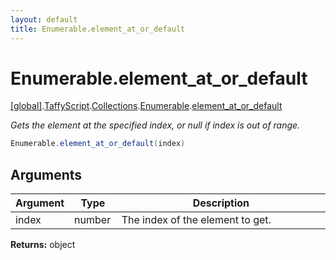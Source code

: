 ```yaml
---
layout: default
title: Enumerable.element_at_or_default
---
```


# Enumerable.element_at_or_default

[\[global\]]({{site.baseurl}}/docs/).[TaffyScript]({{site.baseurl}}/docs/TaffyScript/).[Collections]({{site.baseurl}}/docs/TaffyScript/Collections/).[Enumerable]({{site.baseurl}}/docs/TaffyScript/Collections/Enumerable/).[element_at_or_default]({{site.baseurl}}/docs/TaffyScript/Collections/Enumerable/element_at_or_default/)

_Gets the element at the specified index, or null if index is out of range._

```cs
Enumerable.element_at_or_default(index)
```

## Arguments

<table>
  <col width="15%">
  <col width="15%">
  <thead>
    <tr>
      <th>Argument</th>
      <th>Type</th>
      <th>Description</th>
    </tr>
  </thead>
  <tbody>
    <tr>
      <td>index</td>
      <td>number</td>
      <td>The index of the element to get.</td>
    </tr>
  </tbody>
</table>

**Returns:** object
